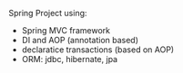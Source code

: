 
Spring Project using:

- Spring MVC framework
- DI and AOP (annotation based)
- declaratice transactions (based on AOP)
- ORM: jdbc, hibernate, jpa

